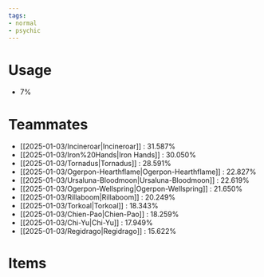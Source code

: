 ```yaml
---
tags:
- normal
- psychic
---
```

# Usage
- 7%
# Teammates
- [[2025-01-03/Incineroar|Incineroar]] : 31.587%
- [[2025-01-03/Iron%20Hands|Iron Hands]] : 30.050%
- [[2025-01-03/Tornadus|Tornadus]] : 28.591%
- [[2025-01-03/Ogerpon-Hearthflame|Ogerpon-Hearthflame]] : 22.827%
- [[2025-01-03/Ursaluna-Bloodmoon|Ursaluna-Bloodmoon]] : 22.619%
- [[2025-01-03/Ogerpon-Wellspring|Ogerpon-Wellspring]] : 21.650%
- [[2025-01-03/Rillaboom|Rillaboom]] : 20.249%
- [[2025-01-03/Torkoal|Torkoal]] : 18.343%
- [[2025-01-03/Chien-Pao|Chien-Pao]] : 18.259%
- [[2025-01-03/Chi-Yu|Chi-Yu]] : 17.949%
- [[2025-01-03/Regidrago|Regidrago]] : 15.622%
# Items